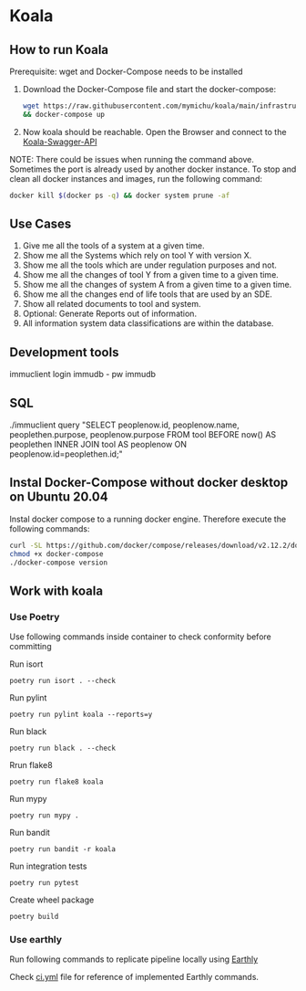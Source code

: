 # Koala

## How to run Koala

Prerequisite: wget and Docker-Compose needs to be installed

1. Download the Docker-Compose file and start the docker-compose:
    ```bash 
    wget https://raw.githubusercontent.com/mymichu/koala/main/infrastructure/docker-compose.yml \
    && docker-compose up 
    ```

2. Now koala should be reachable. Open the Browser and connect to the [Koala-Swagger-API ](http://localhost:8002/docs)


NOTE: There could be issues when running the command above. Sometimes the port is already used by another docker instance. To stop and clean all docker instances and images, run the following command:
```bash
docker kill $(docker ps -q) && docker system prune -af
```


## Use Cases

1. Give me all the tools of a system at a given time.
2. Show me all the Systems which rely on tool Y with version X.
3. Show me all the tools which are under regulation purposes and not.
4. Show me all the changes of tool Y from a given time to a given time.
5. Show me all the changes of system A from a given time to a given time.
6. Show me all the changes end of life tools that are used by an SDE.
7. Show all related documents to tool and system.
8. Optional: Generate Reports out of information.
9. All information system data classifications are within the database.

## Development tools
immuclient login immudb - pw immudb

## SQL

./immuclient query "SELECT peoplenow.id, peoplenow.name, peoplethen.purpose, peoplenow.purpose FROM tool BEFORE now() AS peoplethen INNER JOIN tool AS peoplenow ON peoplenow.id=peoplethen.id;"


 ## Instal Docker-Compose without docker desktop on Ubuntu 20.04

Instal docker compose to a running docker engine. Therefore execute the following commands:

```bash
curl -SL https://github.com/docker/compose/releases/download/v2.12.2/docker-compose-linux-x86_64 -o docker-compose
chmod +x docker-compose
./docker-compose version
```

## Work with koala

### Use Poetry

Use following commands inside container to check conformity before committing

Run isort

    poetry run isort . --check

Run pylint

    poetry run pylint koala --reports=y

Run black

    poetry run black . --check

Rrun flake8

    poetry run flake8 koala

Run mypy

    poetry run mypy .

Run bandit

    poetry run bandit -r koala

Run integration tests

    poetry run pytest

Create wheel package

    poetry build

### Use earthly

Run following commands to replicate pipeline locally using [Earthly](https://earthly.dev/get-earthly)

Check [ci.yml](/.github/workflows/ci.yml) file for reference of implemented Earthly commands.
